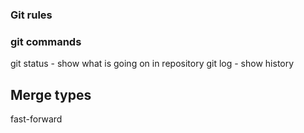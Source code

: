 ### Git rules 

### git commands

git status - show what is going on in repository
git log - show history

## Merge types 

fast-forward